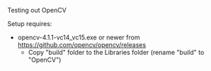 Testing out OpenCV

Setup requires:
 - opencv-4.1.1-vc14_vc15.exe or newer from https://github.com/opencv/opencv/releases
    - Copy "build" folder to the Libraries folder (rename "build" to "OpenCV")
